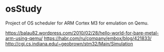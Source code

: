 # osStudy

Project of OS scheduler for ARM Cortex M3 for emulation on Qemu.

https://balau82.wordpress.com/2010/02/28/hello-world-for-bare-metal-arm-using-qemu/
https://habr.com/ru/company/embox/blog/421833/
http://cgi.cs.indiana.edu/~geobrown/stm32/Main/Simulation

